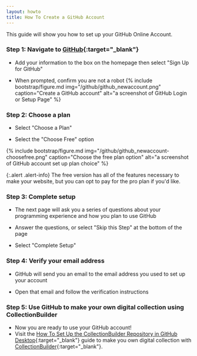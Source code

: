 ```yaml
---
layout: howto
title: How To Create a GitHub Account
---
```


This guide will show you how to set up your GitHub Online Account.

### Step 1: Navigate to [GitHub](https://github.com/){:target="_blank"}

- Add your information to the box on the homepage then select "Sign Up for GitHub"

- When prompted, confirm you are not a robot
{% include bootstrap/figure.md img="/github/github_newaccount.png" caption="Create a GitHub account" alt="a screenshot of GitHub Login or Setup Page" %}

### Step 2: Choose a plan

- Select "Choose a Plan"

- Select the "Choose Free" option

{% include bootstrap/figure.md img="/github/github_newaccount-choosefree.png" caption="Choose the free plan option" alt="a screenshot of GitHub account set up plan choice" %}
    
{:.alert .alert-info}
The free version has all of the features necessary to make your website, but you can opt to pay for the pro plan if you'd like.

### Step 3: Complete setup

- The next page will ask you a series of questions about your programming experience and how you plan to use GitHub

- Answer the questions, or select "Skip this Step" at the bottom of the page

- Select "Complete Setup"

### Step 4: Verify your email address

- GitHub will send you an email to the email address you used to set up your account

- Open that email and follow the verification instructions

### Step 5: Use GitHub to make your own digital collection using CollectionBuilder

- Now you are ready to use your GitHub account! 
- Visit the [How To Set Up the CollectionBuilder Repository in GitHub Desktop](githubdesktoprepo.html){:target="_blank"} guide to make you own digital collection with [CollectionBuilder](https://collectionbuilder.github.io/){:target="_blank"}.

